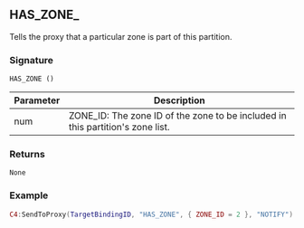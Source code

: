 ## HAS\_ZONE\_

Tells the proxy that a particular zone is part of this partition.


### Signature

`HAS_ZONE ()`


| Parameter | Description |
| --- | --- |
| num | ZONE\_ID: The zone ID of the zone to be included in this partition's zone list. |


### Returns

`None`


### Example

```lua
C4:SendToProxy(TargetBindingID, "HAS_ZONE", { ZONE_ID = 2 }, "NOTIFY")
```
